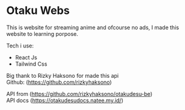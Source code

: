 # Otaku Webs

This is website for streaming anime and ofcourse no ads, I made this website to learning porpose.

Tech i use:
- React Js
- Tailwind Css

Big thank to Rizky Haksono for made this api <br/>
Github: (https://github.com/rizkyhaksono)


API from (https://github.com/rizkyhaksono/otakudesu-be) <br/>
API docs (https://otakudesudocs.natee.my.id/)